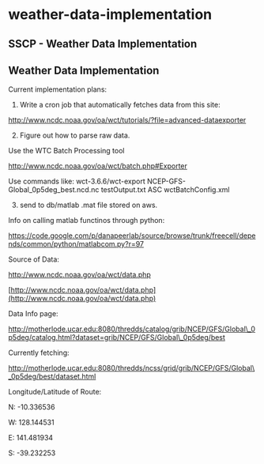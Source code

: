 # weather-data-implementation

## SSCP - Weather Data Implementation

## Weather Data Implementation

Current implementation plans:

1. Write a cron job that automatically fetches data from this site:

http://www.ncdc.noaa.gov/oa/wct/tutorials/?file=advanced-dataexporter

2. Figure out how to parse raw data.&#x20;

Use the WTC Batch Processing tool&#x20;

http://www.ncdc.noaa.gov/oa/wct/batch.php#Exporter

Use commands like: wct-3.6.6/wct-export NCEP-GFS-Global\_0p5deg\_best.ncd.nc testOutput.txt ASC wctBatchConfig.xml

3. send to db/matlab .mat file stored on aws.&#x20;

Info on calling matlab functinos through python:

https://code.google.com/p/danapeerlab/source/browse/trunk/freecell/depends/common/python/matlabcom.py?r=97

Source of Data:

http://www.ncdc.noaa.gov/oa/wct/data.php

[http://www.ncdc.noaa.gov/oa/wct/data.php](http://www.ncdc.noaa.gov/oa/wct/data.php)

Data Info page:

http://motherlode.ucar.edu:8080/thredds/catalog/grib/NCEP/GFS/Global\_0p5deg/catalog.html?dataset=grib/NCEP/GFS/Global\_0p5deg/best

Currently fetching:&#x20;

http://motherlode.ucar.edu:8080/thredds/ncss/grid/grib/NCEP/GFS/Global\_0p5deg/best/dataset.html

Longitude/Latitude of Route:

N: -10.336536

W: 128.144531

E: 141.481934

S: -39.232253
